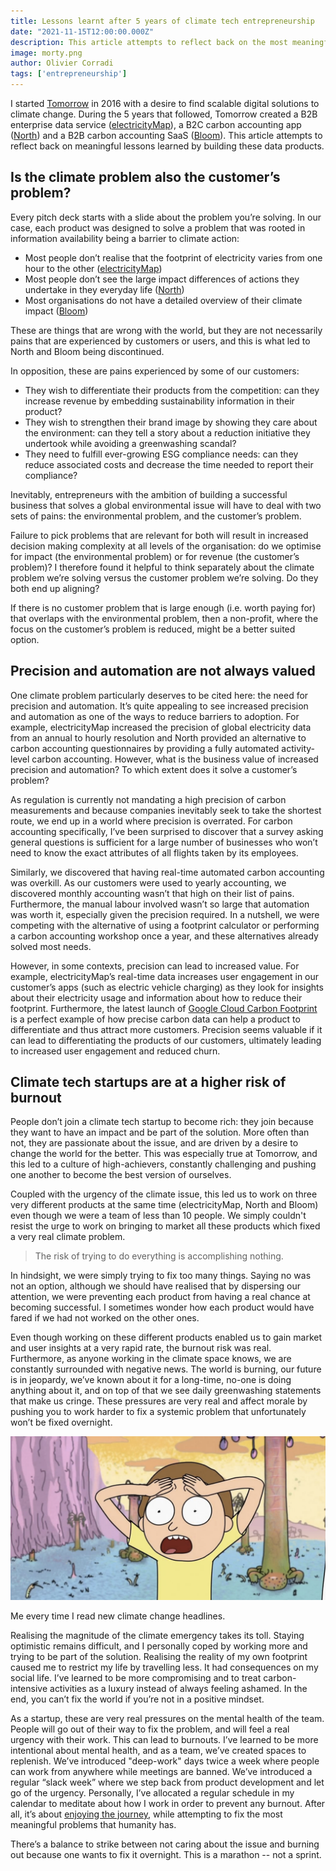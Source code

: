 ```yaml
---
title: Lessons learnt after 5 years of climate tech entrepreneurship
date: "2021-11-15T12:00:00.000Z"
description: This article attempts to reflect back on the most meaningful lessons learned by building electricityMap, Bloom and North at Tomorrow.
image: morty.png
author: Olivier Corradi
tags: ['entrepreneurship']
---
```


I started [Tomorrow](https://www.tmrow.com) in 2016 with a desire to find scalable digital solutions to climate change. During the 5 years that followed, Tomorrow created a B2B enterprise data service ([electricityMap](https://www.electricitymap.org)), a B2C carbon accounting app ([North](https://www.tmrow.com/blog/sunsetting-north/)) and a B2B carbon accounting SaaS ([Bloom](https://www.tmrow.com/blog/closing-down-the-bloom-chapter/)).
This article attempts to reflect back on meaningful lessons learned by building these data products.


## Is the climate problem also the customer’s problem?
Every pitch deck starts with a slide about the problem you’re solving. In our case, each product was designed to solve a problem that was rooted in information availability being a barrier to climate action:
* Most people don’t realise that the footprint of electricity varies from one hour to the other ([electricityMap](https://www.electricitymap.org))
* Most people don’t see the large impact differences of actions they undertake in they everyday life ([North](https://www.tmrow.com/blog/sunsetting-north/))
* Most organisations do not have a detailed overview of their climate impact ([Bloom](https://www.tmrow.com/blog/closing-down-the-bloom-chapter/))

These are things that are wrong with the world, but they are not necessarily pains that are experienced by customers or users, and this is what led to North and Bloom being discontinued.

In opposition, these are pains experienced by some of our customers:
* They wish to differentiate their products from the competition: can they increase revenue by embedding sustainability information in their product?
* They wish to strengthen their brand image by showing they care about the environment: can they tell a story about a reduction initiative they undertook while avoiding a greenwashing scandal?
* They need to fulfill ever-growing ESG compliance needs: can they reduce associated costs and decrease the time needed to report their compliance?


Inevitably, entrepreneurs with the ambition of building a successful business that solves a global environmental issue will have to deal with two sets of pains: the environmental problem, and the customer’s problem.


Failure to pick problems that are relevant for both will result in increased decision making complexity at all levels of the organisation: do we optimise for impact (the environmental problem) or for revenue (the customer’s problem)?
I therefore found it helpful to think separately about the climate problem we’re solving versus the customer problem we’re solving. Do they both end up aligning?


If there is no customer problem that is large enough (i.e. worth paying for) that overlaps with the environmental problem, then a non-profit, where the focus on the customer’s problem is reduced, might be a better suited option.


## Precision and automation are not always valued
One climate problem particularly deserves to be cited here: the need for precision and automation. It’s quite appealing to see increased precision and automation as one of the ways to reduce barriers to adoption. For example, electricityMap increased the precision of global electricity data from an annual to hourly resolution and North provided an alternative to carbon accounting questionnaires by providing a fully automated activity-level carbon accounting. However, what is the business value of increased precision and automation? To which extent does it solve a customer’s problem?


As regulation is currently not mandating a high precision of carbon measurements and because companies inevitably seek to take the shortest route, we end up in a world where precision is overrated. For carbon accounting specifically, I’ve been surprised to discover that a survey asking general questions is sufficient for a large number of businesses who won’t need to know the exact attributes of all flights taken by its employees.


Similarly, we discovered that having real-time automated carbon accounting was overkill. As our customers were used to yearly accounting, we discovered monthly accounting wasn’t that high on their list of pains. Furthermore, the manual labour involved wasn’t so large that automation was worth it, especially given the precision required. In a nutshell, we were competing with the alternative of using a footprint calculator or performing a carbon accounting workshop once a year, and these alternatives already solved most needs.


However, in some contexts, precision can lead to increased value. For example, electricityMap’s real-time data increases user engagement in our customer’s apps (such as electric vehicle charging) as they look for insights about their electricity usage and information about how to reduce their footprint. Furthermore, the latest launch of [Google Cloud Carbon Footprint](https://cloud.google.com/carbon-footprint) is a perfect example of how precise carbon data can help a product to differentiate and thus attract more customers. Precision seems valuable if it can lead to differentiating the products of our customers, ultimately leading to increased user engagement and reduced churn.


## Climate tech startups are at a higher risk of burnout
People don’t join a climate tech startup to become rich: they join because they want to have an impact and be part of the solution. More often than not, they are passionate about the issue, and are driven by a desire to change the world for the better. This was especially true at Tomorrow, and this led to a culture of high-achievers, constantly challenging and pushing one another to become the best version of ourselves.


Coupled with the urgency of the climate issue, this led us to work on three very different products at the same time (electricityMap, North and Bloom) even though we were a team of less than 10 people. We simply couldn't resist the urge to work on bringing to market all these products which fixed a very real climate problem.


> The risk of trying to do everything is accomplishing nothing.


In hindsight, we were simply trying to fix too many things. Saying no was not an option, although we should have realised that by dispersing our attention, we were preventing each product from having a real chance at becoming successful. I sometimes wonder how each product would have fared if we had not worked on the other ones.


Even though working on these different products enabled us to gain market and user insights at a very rapid rate, the burnout risk was real. Furthermore, as anyone working in the climate space knows, we are constantly surrounded with negative news. The world is burning, our future is in jeopardy, we’ve known about it for a long-time, no-one is doing anything about it, and on top of that we see daily greenwashing statements that make us cringe. These pressures are very real and affect morale by pushing you to work harder to fix a systemic problem that unfortunately won’t be fixed overnight.


![Morty](morty.png)
<p class="figcaption">Me every time I read new climate change headlines.</p>


Realising the magnitude of the climate emergency takes its toll. Staying optimistic remains difficult, and I personally coped by working more and trying to be part of the solution. Realising the reality of my own footprint caused me to restrict my life by travelling less. It had consequences on my social life. I’ve learned to be more compromising and to treat carbon-intensive activities as a luxury instead of always feeling ashamed. In the end, you can’t fix the world if you’re not in a positive mindset.


As a startup, these are very real pressures on the mental health of the team. People will go out of their way to fix the problem, and will feel a real urgency with their work. This can lead to burnouts. I’ve learned to be more intentional about mental health, and as a team, we’ve created spaces to replenish. We’ve introduced "deep-work" days twice a week where people can work from anywhere while meetings are banned. We’ve introduced a regular “slack week” where we step back from product development and let go of the urgency. Personally, I’ve allocated a regular schedule in my calendar to meditate about how I work in order to prevent any burnout. After all, it’s about [enjoying the journey](../enjoy-the-journey/), while attempting to fix the most meaningful problems that humanity has.

There’s a balance to strike between not caring about the issue and burning out because one wants to fix it overnight. This is a marathon -- not a sprint.
